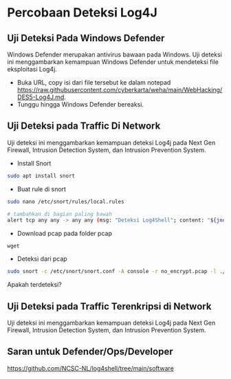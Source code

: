 # Percobaan Deteksi Log4J

## Uji Deteksi Pada Windows Defender
Windows Defender merupakan antivirus bawaan pada Windows. Uji deteksi ini menggambarkan kemampuan Windows Defender untuk mendeteksi file eksploitasi Log4j.

- Buka URL, copy isi dari file tersebut ke dalam notepad https://raw.githubusercontent.com/cyberkarta/weha/main/WebHacking/DES5-Log4J.md.
- Tunggu hingga Windows Defender bereaksi.

## Uji Deteksi pada Traffic Di Network
Uji deteksi ini menggambarkan kemampuan deteksi Log4j pada Next Gen Firewall, Intrusion Detection System, dan Intrusion Prevention System. 

- Install Snort
```sh
sudo apt install snort
```

- Buat rule di snort
```sh
sudo nano /etc/snort/rules/local.rules

# tambahkan di bagian paling bawah
alert tcp any any -> any any (msg: "Deteksi Log4Shell"; content: "${jndi:ldap://"; sid:202144228)
```
- Download pcap pada folder pcap
```
wget 
```
- Deteksi dari pcap
```sh
sudo snort -c /etc/snort/snort.conf -A console -r no_encrypt.pcap -l ./logs -k none 
```

Apakah terdeteksi?


## Uji Deteksi pada Traffic Terenkripsi di Network
Uji deteksi ini menggambarkan kemampuan deteksi Log4j pada Next Gen Firewall, Intrusion Detection System, dan Intrusion Prevention System. 


## Saran untuk Defender/Ops/Developer
https://github.com/NCSC-NL/log4shell/tree/main/software




